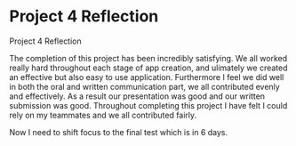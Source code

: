 # Project 4 Reflection
Project 4 Reflection

The completion of this project has been incredibly satisfying. We all worked really hard throughout each stage of app creation, and ulimately we created an effective but also easy to use application. Furthermore I feel we did well in both the oral and written communication part, we all contributed evenly and effectively. As a result our presentation was good and our written submission was good. Throughout completing this project I have felt I could rely on my teammates and we all contributed fairly.

Now I need to shift focus to the final test which is in 6 days.
